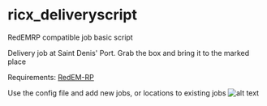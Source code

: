 # ricx_deliveryscript
RedEMRP compatible job basic script

Delivery job at Saint Denis' Port. Grab the box and bring it to the marked place

Requirements:
[RedEM-RP](https://github.com/RedEM-RP/redem_roleplay)

Use the config file and add new jobs, or locations to existing jobs
![alt text](https://i.ibb.co/DgX1102/rakodo.png)
